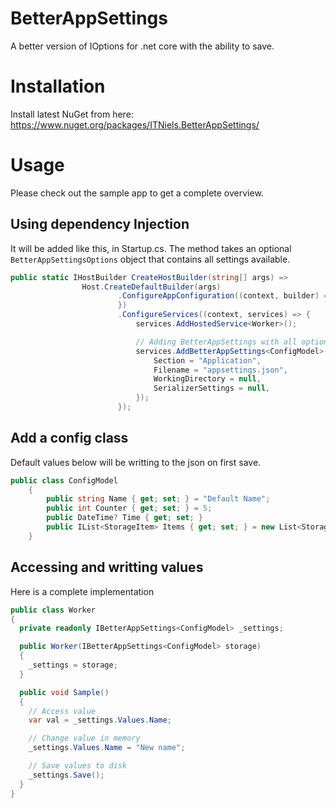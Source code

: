 # BetterAppSettings
A better version of IOptions for .net core with the ability to save.

# Installation
Install latest NuGet from here: https://www.nuget.org/packages/ITNiels.BetterAppSettings/

# Usage
Please check out the sample app to get a complete overview.

## Using dependency Injection
It will be added like this, in Startup.cs. The method takes an optional `BetterAppSettingsOptions` object that contains all settings available.
```C#
public static IHostBuilder CreateHostBuilder(string[] args) =>
				Host.CreateDefaultBuilder(args)
						.ConfigureAppConfiguration((context, builder) => {
						})
						.ConfigureServices((context, services) => {
							services.AddHostedService<Worker>();

							// Adding BetterAppSettings with all options
							services.AddBetterAppSettings<ConfigModel>(new BetterAppSettingsOptions {
								Section = "Application",
								Filename = "appsettings.json",
								WorkingDirectory = null,
								SerializerSettings = null,
							});
						});
```

## Add a config class
Default values below will be writting to the json on first save.
```C#
public class ConfigModel
	{
		public string Name { get; set; } = "Default Name";
		public int Counter { get; set; } = 5;
		public DateTime? Time { get; set; }
		public IList<StorageItem> Items { get; set; } = new List<StorageItem>();
	}
```

## Accessing and writting values
Here is a complete implementation
```C#
public class Worker
{
  private readonly IBetterAppSettings<ConfigModel> _settings;

  public Worker(IBetterAppSettings<ConfigModel> storage)
  {
    _settings = storage;
  }

  public void Sample()
  {
    // Access value
    var val = _settings.Values.Name;

    // Change value in memory
    _settings.Values.Name = "New name";

    // Save values to disk
    _settings.Save();
  }
}
```
